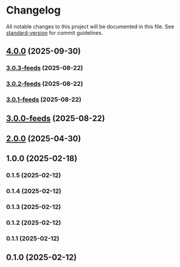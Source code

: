 # Changelog

All notable changes to this project will be documented in this file. See [standard-version](https://github.com/conventional-changelog/standard-version) for commit guidelines.

## [4.0.0](https://github.com/GetStream/stream-sdk-java/compare/3.0.3...4.0.0) (2025-09-30)

### [3.0.3-feeds](https://github.com/GetStream/stream-sdk-java/compare/3.0.1...3.0.3-feeds) (2025-08-22)

### [3.0.2-feeds](https://github.com/GetStream/stream-sdk-java/compare/2.0.0...3.0.2-feeds) (2025-08-22)

### [3.0.1-feeds](https://github.com/GetStream/stream-sdk-java/compare/2.0.0...3.0.1-feeds) (2025-08-22)

## [3.0.0-feeds](https://github.com/GetStream/stream-sdk-java/compare/2.0.0...3.0.0-feeds) (2025-08-22)

## [2.0.0](https://github.com/GetStream/stream-sdk-java/compare/1.0.0...2.0.0) (2025-04-30)

## 1.0.0 (2025-02-18)

### 0.1.5 (2025-02-12)

### 0.1.4 (2025-02-12)

### 0.1.3 (2025-02-12)

### 0.1.2 (2025-02-12)

### 0.1.1 (2025-02-12)


## 0.1.0 (2025-02-12)
